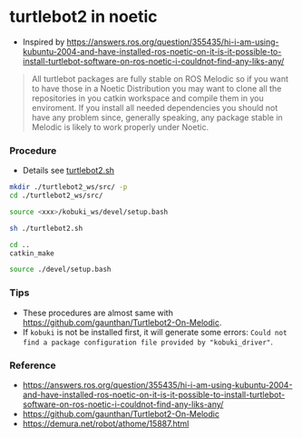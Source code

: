 # turtlebot2 in noetic

+ Inspired by https://answers.ros.org/question/355435/hi-i-am-using-kubuntu-2004-and-have-installed-ros-noetic-on-it-is-it-possible-to-install-turtlebot-software-on-ros-noetic-i-couldnot-find-any-liks-any/

> All turtlebot packages are fully stable on ROS Melodic so if you want to have those in a Noetic Distribution you may want to clone all the repositories in you catkin workspace and compile them in you enviroment. If you install all needed dependencies you should not have any problem since, generally speaking, any package stable in Melodic is likely to work properly under Noetic.

### Procedure

+ Details see [turtlebot2.sh](./turtlebot2.sh)

```bash
mkdir ./turtlebot2_ws/src/ -p
cd ./turtlebot2_ws/src/

source <xxx>/kobuki_ws/devel/setup.bash

sh ./turtlebot2.sh

cd ..
catkin_make

source ./devel/setup.bash
```

### Tips

+ These procedures are almost same with https://github.com/gaunthan/Turtlebot2-On-Melodic.
+ If `kobuki` is not be installed first, it will generate some errors: `Could not find a package configuration file provided by "kobuki_driver"`.

### Reference

+ https://answers.ros.org/question/355435/hi-i-am-using-kubuntu-2004-and-have-installed-ros-noetic-on-it-is-it-possible-to-install-turtlebot-software-on-ros-noetic-i-couldnot-find-any-liks-any/
+ https://github.com/gaunthan/Turtlebot2-On-Melodic
+ https://demura.net/robot/athome/15887.html
